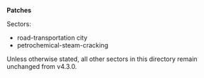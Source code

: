 **Patches**

Sectors:
 - road-transportation city
 - petrochemical-steam-cracking
   
Unless otherwise stated, all other sectors in this directory remain unchanged from v4.3.0.
